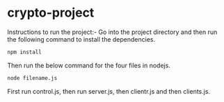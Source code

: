 # crypto-project

Instructions to run the project:-
Go into the project directory and then run the following command to install the dependencies.
```bash
npm install
```
Then run the below command for the four files in nodejs. 
```bash
node filename.js
```
First run control.js, then run server.js, then clientr.js and then clients.js.
